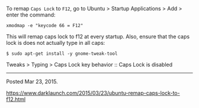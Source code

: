 To remap `Caps Lock` to `F12`, go to Ubuntu > Startup Applications > Add > enter the command:

```
xmodmap -e "keycode 66 = F12"
```

This will remap caps lock to f12 at every startup.
Also, ensure that the caps lock is does not actually type in all caps:

```
$ sudo apt-get install -y gnome-tweak-tool
```

Tweaks > Typing > Caps Lock key behavior :: Caps Lock is disabled

---

Posted Mar 23, 2015.

https://www.darklaunch.com/2015/03/23/ubuntu-remap-caps-lock-to-f12.html